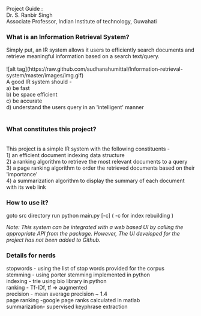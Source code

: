 Project Guide : 	
Dr. S. Ranbir Singh<br> 
Associate Professor, Indian Institute of technology, Guwahati

<h3>What is an Information Retrieval System?</h3>
Simply put, an IR system allows it users to efficiently search documents and retrieve meaningful information based on a search text/query. <br><br>
![alt tag](https://raw.github.com/sudhanshumittal/Information-retrieval-system/master/images/img.gif)
<br>
A good IR system should -<br>
a) be fast<br>
b) be space efficient<br>
c) be accurate<br>
d) understand the users query in an 'intelligent' manner<br><br>

<h3>What constitutes this project?</h3><br>
This project is a simple IR system with the following constituents -<br>
1) an efficient document indexing data structure<br>
2) a ranking algorithm to retrieve the most relevant documents to a query<br>
3) a page ranking algorithm to order the retrieved documents based on their 'importance'<br>
4) a summarization algorithm to display the summary of each document with its web link<br>


<h3>How to use it?  </h3>
	goto src directory
	run python main.py [-c] ( -c for index rebuilding )

<i>Note: This system can be integrated with a web based UI by calling the appropriate API from the package. However, The UI developed for the project has not been added to Github.</i><br>

<h3>Details for nerds</h3>
<table>
stopwords - using the list of stop words provided for the corpus<br>
stemming - using porter stemming implemented in python<br>
indexing - trie using bio library in python<br>
ranking  - Tf-IDf,  tf => augmented <br>
precision -	mean average precision ~ 1.4<br>
page ranking -google page ranks calculated in matlab<br>
summarization- supervised keyphrase extraction<br>
</table>

